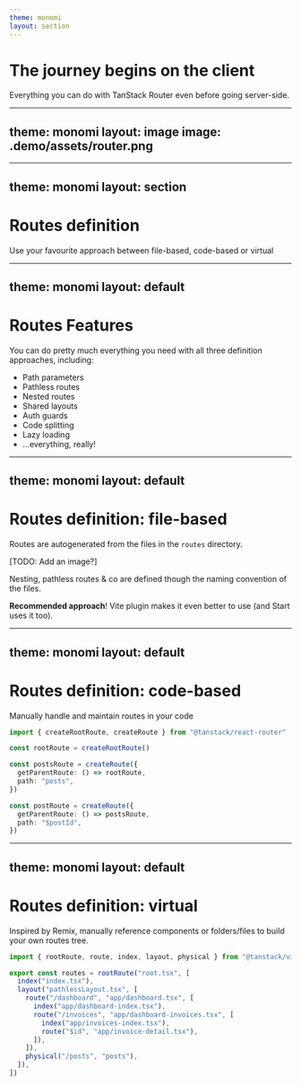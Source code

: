 ```yaml
---
theme: monomi
layout: section
---
```


# The journey begins on the client

Everything you can do with TanStack Router even before going server-side.

---
theme: monomi
layout: image
image: .demo/assets/router.png
---

---
theme: monomi
layout: section
---

# Routes definition

Use your favourite approach between file-based, code-based or virtual

---
theme: monomi
layout: default
---

# Routes Features

You can do pretty much everything you need with all three definition approaches, including:

- Path parameters
- Pathless routes
- Nested routes
- Shared layouts
- Auth guards
- Code splitting
- Lazy loading
- ...everything, really!

---
theme: monomi
layout: default
---

# Routes definition: file-based

Routes are autogenerated from the files in the `routes` directory.

[TODO: Add an image?]

Nesting, pathless routes & co are defined though the naming convention of the files.

**Recommended approach**! Vite plugin makes it even better to use (and Start uses it too).

---
theme: monomi
layout: default
---

# Routes definition: code-based

Manually handle and maintain routes in your code

```ts
import { createRootRoute, createRoute } from "@tanstack/react-router"

const rootRoute = createRootRoute()

const postsRoute = createRoute({
  getParentRoute: () => rootRoute,
  path: "posts",
})

const postRoute = createRoute({
  getParentRoute: () => postsRoute,
  path: "$postId",
})
```

---
theme: monomi
layout: default
---

# Routes definition: virtual

Inspired by Remix, manually reference components or folders/files to build your own routes tree.

```ts
import { rootRoute, route, index, layout, physical } from "@tanstack/virtual-file-routes"

export const routes = rootRoute("root.tsx", [
  index("index.tsx"),
  layout("pathlessLayout.tsx", [
    route("/dashboard", "app/dashboard.tsx", [
      index("app/dashboard-index.tsx"),
      route("/invoices", "app/dashboard-invoices.tsx", [
        index("app/invoices-index.tsx"),
        route("$id", "app/invoice-detail.tsx"),
      ]),
    ]),
    physical("/posts", "posts"),
  ]),
])
```
